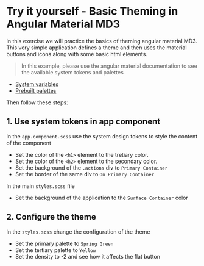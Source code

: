 # Try it yourself - Basic Theming in Angular Material MD3
In this exercise we will practice the basics of theming angular material MD3. This very simple application defines a theme and then uses the material buttons and icons along with some basic html elements.

> In this example, please use the angular material documentation to see the available system tokens and palettes
* [System variables](https://material.angular.io/guide/system-variables)
* [Prebuilt palettes](https://material.angular.io/guide/theming#prebuilt-color-palettes)

Then follow these steps: 

## 1. Use system tokens in app component
In the `app.component.scss` use the system design tokens to style the content of the component
- Set the color of the `<h1>` element to the tretiary color.
- Set the color of the `<h2>` element to the secondary color.
- Set the background of the `.actions` div to `Primary Container`
- Set the border of the same div to `On Primary Container`

In the main `styles.scss` file
- Set the background of the application to the `Surface Container` color


## 2. Configure the theme
In the `styles.scss` change the configuration of the theme
- Set the primary palette to `Spring Green`
- Set the tertiary palette to `Yellow`
- Set the density to -2 and see how it affects the flat button